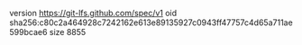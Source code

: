 version https://git-lfs.github.com/spec/v1
oid sha256:c80c2a464928c7242162e613e89135927c0943ff47757c4d65a711ae599bcae6
size 8855
